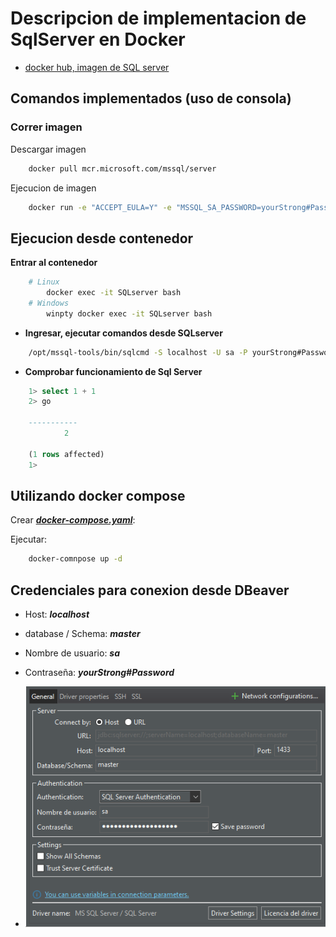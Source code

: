# Descripcion  de implementacion de SqlServer en Docker

- [docker hub, imagen de SQL server](https://hub.docker.com/_/microsoft-mssql-server)

## Comandos implementados (uso de consola)

### Correr imagen
Descargar imagen

```bash
    docker pull mcr.microsoft.com/mssql/server
```

Ejecucion de imagen

```bash
    docker run -e "ACCEPT_EULA=Y" -e "MSSQL_SA_PASSWORD=yourStrong#Password" --name SQLserver -p 1433:1433 -d mcr.microsoft.com/mssql/server:2022-latest
```


## Ejecucion desde contenedor
**Entrar al contenedor**

```bash
    # Linux
        docker exec -it SQLserver bash
    # Windows
        winpty docker exec -it SQLserver bash
```

- **Ingresar, ejecutar comandos desde SQLserver**
  
```bash
    /opt/mssql-tools/bin/sqlcmd -S localhost -U sa -P yourStrong#Password
```
- **Comprobar funcionamiento de Sql Server**
```Sql
    1> select 1 + 1
    2> go

    -----------
            2

    (1 rows affected)
    1>
```
## Utilizando docker compose
Crear ***[docker-compose.yaml](./docker-compose.yml)***:

Ejecutar:
```bash
    docker-comnpose up -d
```


## Credenciales para conexion desde DBeaver
- Host: ***localhost***
- database / Schema: ***master***
- Nombre de usuario:   ***sa***
- Contraseña: ***yourStrong#Password***

- ![img](../miscelaneos/img/dbeaver.PNG)


